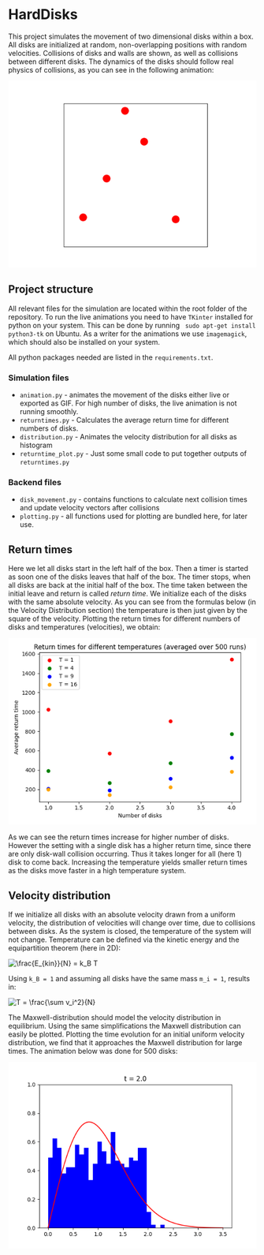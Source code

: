 # HardDisks

This project simulates the movement of two dimensional disks within a box. All disks are 
initialized at random, non-overlapping positions with random velocities. Collisions of disks 
and walls are shown, as well as collisions between different disks. The dynamics of the disks 
should follow real physics of collisions, as you can see in the following animation:

![Dynamics 10 disks](results/dynamics.gif)

## Project structure
All relevant files for the simulation are located within the root folder of the repository.
To run the live animations you need to have `TKinter` installed for python on your system.
This can be done by running ``` sudo apt-get install python3-tk``` on Ubuntu. As a writer
for the animations we use `imagemagick`, which should also be installed on your system. 


All python packages needed are listed in the `requirements.txt`. 

### Simulation files
* `animation.py` - animates the movement of the disks either live or exported as GIF. For high
number of disks, the live animation is not running smoothly.
* `returntimes.py` - Calculates the average return time for different numbers of disks.
* `distribution.py` - Animates the velocity distribution for all disks as histogram
* `returntime_plot.py` - Just some small code to put together outputs of `returntimes.py`

### Backend files
* `disk_movement.py` - contains functions to calculate next collision times and update velocity vectors
after collisions
* `plotting.py` - all functions used for plotting are bundled here, for later use.

## Return times
Here we let all disks start in the left half of the box. Then a timer is started as soon one of the 
disks leaves that half of the box. The timer stops, when all disks are back at the initial half of the box.
The time taken between the initial leave and return is called *return time*.
We initialize each of the disks with the same absolute velocity. As you can see from the formulas below (in the Velocity Distribution section)
the temperature is then just given by the square of the velocity. 
Plotting the return times for different numbers of disks and temperatures (velocities), we obtain:

![Return times](results/returntimes.png)

As we can see the return times increase for higher number of disks. However the setting with a single disk has a higher return time, since there are only disk-wall
collision occurring. Thus it takes longer for all (here 1) disk to come back.
Increasing the temperature yields smaller return times as the disks move faster in a high temperature system.

## Velocity distribution
If we initialize all disks with an absolute velocity drawn from a uniform velocity, the distribution 
of velocities will change over time, due to collisions between disks. As the system is closed, the 
temperature of the system will not change. Temperature can be defined via the kinetic energy and 
the equipartition theorem (here in 2D):


![\frac{E_{kin}}{N} = k_B T ](https://render.githubusercontent.com/render/math?math=%5Cfrac%7BE_%7Bkin%7D%7D%7BN%7D%20%3D%20k_B%20T%20)

Using `k_B = 1` and assuming all disks have the same mass `m_i = 1`, results in: 

![T = \frac{\sum v_i^2}{N}](https://render.githubusercontent.com/render/math?math=T%20%3D%20%5Cfrac%7B%5Csum%20v_i%5E2%7D%7BN%7D)

The Maxwell-distribution should model the velocity distribution in equilibrium. Using the same 
simplifications the Maxwell distribution can easily be plotted. 
Plotting the time evolution for an initial uniform velocity distribution, we find that it approaches
the Maxwell distribution for large times. The animation below was done for 500 disks:

![Velocity distribution for 500 disks](results/distribution500.gif)



